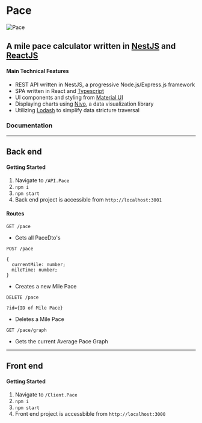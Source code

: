 # Pace

![Pace](https://raw.githubusercontent.com/joe307bad/pace/master/Capture.PNG)

## A mile pace calculator written in [NestJS](http://nestjs.com) and [ReactJS](http://reactjs.org)

#### Main Technical Features

- REST API written in NestJS, a progressive Node.js/Express.js framework
- SPA written in React and [Typescript](http://typescriptlang.org)
- UI components and styling from [Material UI](http://material-ui.com)
- Displaying charts using [Nivo](http://nivo.rocks), a data visualization library
- Utilizing [Lodash](http://lodash.com) to simplify data stricture traversal

### Documentation

---

## Back end

#### Getting Started

1. Navigate to `/API.Pace`
2. `npm i`
3. `npm start`
4. Back end project is accessible from `http://localhost:3001`

#### Routes

```
GET /pace
```

- Gets all PaceDto's

```
POST /pace

{
  currentMile: number;
  mileTime: number;
}
```

- Creates a new Mile Pace

```
DELETE /pace

?id={ID of Mile Pace}
```

- Deletes a Mile Pace

```
GET /pace/graph
```

- Gets the current Average Pace Graph

---

## Front end

#### Getting Started

1. Navigate to `/Client.Pace`
2. `npm i`
3. `npm start`
4. Front end project is accessbible from `http://localhost:3000`
